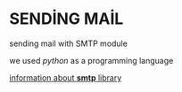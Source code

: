 # SENDİNG MAİL

sending mail with SMTP module

we used *python* as a programming language

[information about **smtp** library](https://docs.python.org/2/library/smtplib.html)
